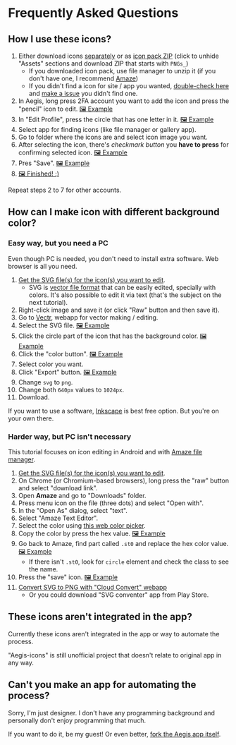 # Frequently Asked Questions

## How I use these icons?

1. Either download icons [separately](/PNG) or as [icon pack ZIP](../../releases/latest) (click to unhide "Assets" sections and download ZIP that starts with `PNGs_`)
   - If you downloaded icon pack, use file manager to unzip it (if you don't have one, I recommend [Amaze](https://github.com/TeamAmaze/AmazeFileManager/blob/master/README.md))
    - If you didn't find a icon for site / app you wanted, [double-check here](full_preview.md) and [make a issue](https://github.com/krisu5/aegis-icons/issues) you didn't find one.
2. In Aegis, long press 2FA account you want to add the icon and press the "pencil" icon to edit. [🖼 Example](https://user-images.githubusercontent.com/3540275/80872785-e875dc80-8cbc-11ea-8451-0fff3ed4565f.png)
3. In "Edit Profile", press the circle that has one letter in it. [🖼 Example](https://user-images.githubusercontent.com/3540275/80872798-f9bee900-8cbc-11ea-9a7d-c0f94a675044.png)
4. Select app for finding icons (like file manager or gallery app).
5. Go to folder where the icons are and select icon image you want.
6. After selecting the icon, there's *checkmark button* you **have to press** for confirming selected icon. [🖼 Example](https://user-images.githubusercontent.com/3540275/80872803-00e5f700-8cbd-11ea-911d-a573d95d4299.png)
7. Pres "Save". [🖼 Example](https://user-images.githubusercontent.com/3540275/80872809-08a59b80-8cbd-11ea-88cf-39c932fc4710.png)
8. [🖼 Finished! :)](https://user-images.githubusercontent.com/3540275/80872810-093e3200-8cbd-11ea-9615-9a343ccb7756.png)

Repeat steps 2 to 7 for other accounts.

## How can I make icon with different background color?

### Easy way, but you need a PC

Even though PC is needed, you don't need to install extra software. Web browser is all you need.

1. [Get the SVG file(s) for the icon(s) you want to edit](/SVG).
	- SVG is [vector file format](https://simple.wikipedia.org/wiki/Vector_graphics) that can  be easily edited, specially with colors. It's also possible to edit it via text (that's the subject on the next tutorial).
2. Right-click image and save it (or click "Raw" button and then save it).
3. Go to [Vectr](https://vectr.com/new), webapp for vector making / editing.
4. Select the SVG file. [🖼 Example](https://user-images.githubusercontent.com/3540275/81182238-34bf6600-8fb6-11ea-958c-05d1bf46ce7f.png)
5. Click the circle part of the icon that has the background color. [🖼 Example](https://user-images.githubusercontent.com/3540275/81182240-35f09300-8fb6-11ea-975f-48a84888714e.png)
6. Click the "color button". [🖼 Example](https://user-images.githubusercontent.com/3540275/81182244-36892980-8fb6-11ea-8b8c-8702bda5ec09.png)
7. Select color you want.
8. Click "Export" button. [🖼 Example](https://user-images.githubusercontent.com/3540275/81184942-a947d400-8fb9-11ea-9a62-194430b7f6e4.png)
9. Change `svg` to `png`.
10. Change both `640px` values to `1024px`.
11. Download.

If you want to use a software, [Inkscape](https://inkscape.org/) is best free option. But you're on your own there.

### Harder way, but PC isn't necessary

This tutorial focuses on icon editing in Android and with [Amaze file manager](https://github.com/TeamAmaze/AmazeFileManager/blob/master/README.md).

1. [Get the SVG file(s) for the icon(s) you want to edit](/SVG).
2. On Chrome (or Chromium-based browsers), long press the "raw" button and select "download link".
3. Open **Amaze** and go to "Downloads" folder.
4. Press menu icon on the file (three dots) and select "Open with".
5. In the "Open As" dialog, select "text".
6. Select "Amaze Text Editor".
7. Select the color using [this web color picker](https://color.joelb.dev/).
8. Copy the color by press the hex value. [🖼 Example](https://user-images.githubusercontent.com/3540275/81327385-da043800-90a3-11ea-9770-93250d10b643.png)
9. Go back to Amaze, find part called `.st0` and replace the hex color value. [🖼 Example](https://user-images.githubusercontent.com/3540275/81327392-db356500-90a3-11ea-8b31-c60c27c0c5bc.png)
	- If there isn't `.st0`, look for `circle` element and check the class to see the name.
10. Press the "save" icon. [🖼 Example](https://user-images.githubusercontent.com/3540275/81327396-db356500-90a3-11ea-8f0e-7957ac7f3d90.png)
11. [Convert SVG to PNG with "Cloud Convert" webapp](https://cloudconvert.com/svg-to-png)
	- Or you could download "SVG conventer" app from Play Store.

## These icons aren't integrated in the app?

Currently these icons aren't integrated in the app or way to automate the process.

"Aegis-icons" is still unofficial project that doesn't relate to original app in any way.

## Can't you make an app for automating the process?

Sorry, I'm just designer. I don't have any programming background and personally don't enjoy programming that much.

If you want to do it, be my guest! Or even better, [fork the Aegis app itself](https://github.com/beemdevelopment/Aegis).

